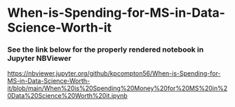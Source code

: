 # When-is-Spending-for-MS-in-Data-Science-Worth-it

### See the link below for the properly rendered notebook in Jupyter NBViewer

https://nbviewer.jupyter.org/github/kpcompton56/When-is-Spending-for-MS-in-Data-Science-Worth-it/blob/main/When%20is%20Spending%20Money%20for%20MS%20in%20Data%20Science%20Worth%20it.ipynb
